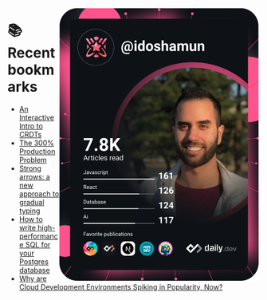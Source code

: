 <a href="https://app.daily.dev/idoshamun"><img src="https://raw.githubusercontent.com/idoshamun/idoshamun/devcard/devcard.svg" align='right' width="400" alt="Ido Shamun's Dev Card"/></a>

# 📚 Recent bookmarks
<!-- BOOKMARKS:START -->
- [An Interactive Intro to CRDTs](https://app.daily.dev/posts/Y8AoOUafP?utm_source=rss&utm_medium=bookmarks&utm_campaign=28849d86070e4c099c877ab6837c61f0)
- [The 300% Production Problem](https://app.daily.dev/posts/xBFXN7Yis?utm_source=rss&utm_medium=bookmarks&utm_campaign=28849d86070e4c099c877ab6837c61f0)
- [Strong arrows: a new approach to gradual typing](https://app.daily.dev/posts/KAyVU1ws5?utm_source=rss&utm_medium=bookmarks&utm_campaign=28849d86070e4c099c877ab6837c61f0)
- [How to write high-performance SQL for your Postgres database](https://app.daily.dev/posts/Dgo8wTIpe?utm_source=rss&utm_medium=bookmarks&utm_campaign=28849d86070e4c099c877ab6837c61f0)
- [Why are Cloud Development Environments Spiking in Popularity, Now?](https://app.daily.dev/posts/G8TQSmXkt?utm_source=rss&utm_medium=bookmarks&utm_campaign=28849d86070e4c099c877ab6837c61f0)
<!-- BOOKMARKS:END -->

